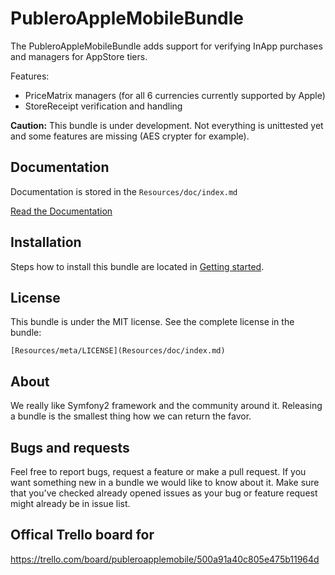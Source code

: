 PubleroAppleMobileBundle
========================

The PubleroAppleMobileBundle adds support for verifying InApp purchases and managers for AppStore tiers.

Features:

- PriceMatrix managers (for all 6 currencies currently supported by Apple)
- StoreReceipt verification and handling

**Caution:** This bundle is under development. Not everything is unittested yet and some features are missing (AES crypter for example).

Documentation
-------------

Documentation is stored in the `Resources/doc/index.md`

[Read the Documentation](https://github.com/Publero/PubleroAppleMobileBundle/blob/master/Resources/doc/index.md)

Installation
------------

Steps how to install this bundle are located in [Getting started](Resources/doc/index.md).

License
-------

This bundle is under the MIT license. See the complete license in the bundle:

    [Resources/meta/LICENSE](Resources/doc/index.md)
    
About
-----

We really like Symfony2 framework and the community around it. Releasing a bundle is the smallest thing how we can return the favor.

Bugs and requests
-----------------

Feel free to report bugs, request a feature or make a pull request. If you want something new in a bundle we would like to know about it.
Make sure that you've checked already opened issues as your bug or feature request might already be in issue list.

Offical Trello board for
------------------------

https://trello.com/board/publeroapplemobile/500a91a40c805e475b11964d
